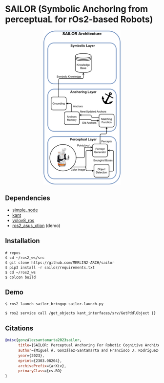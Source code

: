 # SAILOR (Symbolic AnchorIng from perceptuaL for rOs2-based Robots)



<p align="center">
  <img src="./docs/architecture.png" width="50%" />
</p>

## Dependencies
   - [simple_node](https://github.com/uleroboticsgroup/simple_node)
   - [kant](https://github.com/uleroboticsgroup/kant)
   - [yolov8_ros](https://github.com/mgonzs13/yolov8_ros)
   - [ros2_asus_xtion](https://github.com/mgonzs13/ros2_asus_xtion) (demo)


## Installation


```shell
# repos
$ cd ~/ros2_ws/src
$ git clone https://github.com/MERLIN2-ARCH/sailor
$ pip3 install -r sailor/requirements.txt
$ cd ~/ros2_ws
$ colcon build
```

## Demo

```shell
$ ros2 launch sailor_bringup sailor.launch.py
```

```shell
$ ros2 service call /get_objects kant_interfaces/srv/GetPddlObject {}
```

## Citations

```bibtex
@misc{gonzálezsantamarta2023sailor,
      title={SAILOR: Perceptual Anchoring For Robotic Cognitive Architectures}, 
      author={Miguel Á. González-Santamarta and Francisco J. Rodríguez-Lera and Vicente Matellán Olivera},
      year={2023},
      eprint={2303.08204},
      archivePrefix={arXiv},
      primaryClass={cs.RO}
}
```